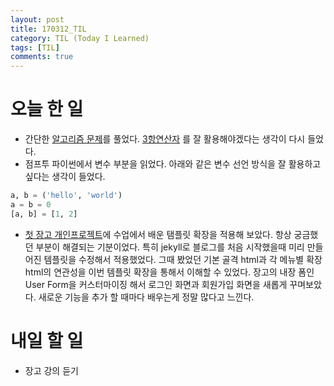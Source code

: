 ```yaml
---
layout: post
title: 170312_TIL
category: TIL (Today I Learned)
tags: [TIL]
comments: true
---
```

# 오늘 한 일
- 간단한 [알고리즘 문제](http://tryhelloworld.co.kr/challenges)를 풀었다. [3항연산자](http://hashcode.co.kr/questions/9/%ED%8C%8C%EC%9D%B4%EC%8D%AC%EC%97%90-%EC%82%BC%ED%95%AD%EC%97%B0%EC%82%B0%EC%9E%90%EA%B0%80-%EC%9E%88%EB%82%98%EC%9A%94) 를 잘 활용해야겠다는 생각이 다시 들었다.
- 점프투 파이썬에서 변수 부분을 읽었다. 아래와 같은 변수 선언 방식을 잘 활용하고 싶다는 생각이 들었다.
```python
a, b = ('hello', 'world')
a = b = 0
[a, b] = [1, 2]
```
- [첫 장고 개인프로젝트](http://siwabada.pythonanywhere.com/)에 수업에서 배운 탬플릿 확장을 적용해 보았다. 항상 궁금했던 부분이 해결되는 기분이었다. 특히 jekyll로 블로그를 처음 시작했을때 미리 만들어진 템플릿을 수정해서 적용했었다. 그때 봤었던 기본 골격 html과 각 메뉴별 확장 html의 연관성을 이번 템플릿 확장을 통해서 이해할 수 있었다.
장고의 내장 폼인 User Form을 커스터마이징 해서 로그인 화면과 회원가입 화면을 새롭게 꾸며보았다. 새로운 기능을 추가 할 때마다 배우는게 정말 많다고 느낀다.


# 내일 할 일
- 장고 강의 듣기
